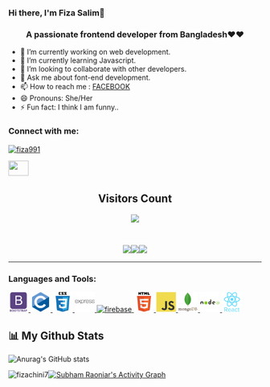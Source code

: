 ### Hi there, I'm Fiza Salim👋


 <h3 align="center">A passionate frontend developer from Bangladesh❤️❤️</h3>

- 🔭 I’m currently working on web development.
- 🌱 I’m currently learning Javascript.
- 👯 I’m looking to collaborate with other developers.
- 💬 Ask me about font-end development.
- 📫 How to reach me :  [FACEBOOK](https://www.facebook.com/profile.php?id=100065867741754)
- 😄 Pronouns: She/Her
- ⚡ Fun fact: I think I am funny..




<h3 align="left">Connect with me:</h3>
<p align="left">
<a href="https://fb.com/fiza991" target="blank"><img align="center" src="https://raw.githubusercontent.com/rahuldkjain/github-profile-readme-generator/master/src/images/icons/Social/facebook.svg" alt="fiza991" height="30" width="40" /></a>

 <a href="fizasalim03@gmail.com" target="blank"> <img src="https://img.icons8.com/fluency/48/000000/gmail-new.png"  height="30" width="40" /></a>
</p>
<div align="center">
<h2 align="centre">Visitors Count</h2>  
<p align="center"><img align="center" src="https://profile-counter.glitch.me/{fizachini7}/count.svg" /></p> 
<br>
</div>
<p align="center">
<img align="" height='120px' src="https://github.com/aryashah2k/aryashah2k/blob/main/assets/Geometric%20White.gif" /><img align="" height='120px' src="https://raw.githubusercontent.com/rodrigograca31/rodrigograca31/master/matrix.svg" /><img align="" height='120px' src="https://github.com/aryashah2k/aryashah2k/blob/main/assets/Geometric%20White.gif" />
</p>
<hr>
<h3 align="left">Languages and Tools:</h3>
<p align="left"> <a href="https://getbootstrap.com" target="_blank"> <img src="https://raw.githubusercontent.com/devicons/devicon/master/icons/bootstrap/bootstrap-plain-wordmark.svg" alt="bootstrap" width="40" height="40"/> </a> <a href="https://www.cprogramming.com/" target="_blank"> <img src="https://raw.githubusercontent.com/devicons/devicon/master/icons/c/c-original.svg" alt="c" width="40" height="40"/> </a> <a href="https://www.w3schools.com/css/" target="_blank"> <img src="https://raw.githubusercontent.com/devicons/devicon/master/icons/css3/css3-original-wordmark.svg" alt="css3" width="40" height="40"/> </a> <a href="https://expressjs.com" target="_blank"> <img src="https://raw.githubusercontent.com/devicons/devicon/master/icons/express/express-original-wordmark.svg" alt="express" width="40" height="40"/> </a> <a href="https://firebase.google.com/" target="_blank"> <img src="https://www.vectorlogo.zone/logos/firebase/firebase-icon.svg" alt="firebase" width="40" height="40"/> </a> <a href="https://www.w3.org/html/" target="_blank"> <img src="https://raw.githubusercontent.com/devicons/devicon/master/icons/html5/html5-original-wordmark.svg" alt="html5" width="40" height="40"/> </a> <a href="https://developer.mozilla.org/en-US/docs/Web/JavaScript" target="_blank"> <img src="https://raw.githubusercontent.com/devicons/devicon/master/icons/javascript/javascript-original.svg" alt="javascript" width="40" height="40"/> </a> <a href="https://www.mongodb.com/" target="_blank"> <img src="https://raw.githubusercontent.com/devicons/devicon/master/icons/mongodb/mongodb-original-wordmark.svg" alt="mongodb" width="40" height="40"/> </a> <a href="https://nodejs.org" target="_blank"> <img src="https://raw.githubusercontent.com/devicons/devicon/master/icons/nodejs/nodejs-original-wordmark.svg" alt="nodejs" width="40" height="40"/> </a> <a href="https://reactjs.org/" target="_blank"> <img src="https://raw.githubusercontent.com/devicons/devicon/master/icons/react/react-original-wordmark.svg" alt="react" width="40" height="40"/> </a> </p>


## 📊 My Github Stats

![Anurag's GitHub stats](https://github-readme-stats.vercel.app/api?username=fizachini7&show_icons=true&theme=cobalt)
<p><img align="left" src="https://github-readme-stats.vercel.app/api/top-langs?username=fizachini7&show_icons=true&locale=en&layout=compact" alt="fizachini7" /></p>
<a href="https://github.com/fizachini7/github-readme-activity-graph"><img alt="Subham Raoniar's Activity Graph" src="https://activity-graph.herokuapp.com/graph?username=fizachini7&bg_color=0D1117&color=5BCDEC&line=5BCDEC&point=FFFFFF&hide_border=true" /></a>
